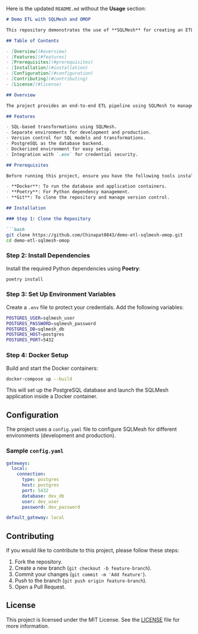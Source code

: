 Here is the updated `README.md` without the **Usage** section:

```markdown
# Demo ETL with SQLMesh and OMOP

This repository demonstrates the use of **SQLMesh** for creating an ETL pipeline, transforming data into the **OMOP Common Data Model**. The ETL process involves extracting, transforming, and loading (ETL) data from different sources into the OMOP CDM structure, which is widely used in the healthcare industry.

## Table of Contents

- [Overview](#overview)
- [Features](#features)
- [Prerequisites](#prerequisites)
- [Installation](#installation)
- [Configuration](#configuration)
- [Contributing](#contributing)
- [License](#license)

## Overview

The project provides an end-to-end ETL pipeline using SQLMesh to manage SQL transformations and handle versioning for SQL models. SQLMesh enables tracking and deploying SQL changes in development and production environments.

## Features

- SQL-based transformations using SQLMesh.
- Separate environments for development and production.
- Version control for SQL models and transformations.
- PostgreSQL as the database backend.
- Dockerized environment for easy setup.
- Integration with `.env` for credential security.

## Prerequisites

Before running this project, ensure you have the following tools installed:

- **Docker**: To run the database and application containers.
- **Poetry**: For Python dependency management.
- **Git**: To clone the repository and manage version control.

## Installation

### Step 1: Clone the Repository

```bash
git clone https://github.com/Chinapat0843/demo-etl-sqlmesh-omop.git
cd demo-etl-sqlmesh-omop
```

### Step 2: Install Dependencies

Install the required Python dependencies using **Poetry**:

```bash
poetry install
```

### Step 3: Set Up Environment Variables

Create a `.env` file to protect your credentials. Add the following variables:

```bash
POSTGRES_USER=sqlmesh_user
POSTGRES_PASSWORD=sqlmesh_password
POSTGRES_DB=sqlmesh_db
POSTGRES_HOST=postgres
POSTGRES_PORT=5432
```

### Step 4: Docker Setup

Build and start the Docker containers:

```bash
docker-compose up --build
```

This will set up the PostgreSQL database and launch the SQLMesh application inside a Docker container.

## Configuration

The project uses a `config.yaml` file to configure SQLMesh for different environments (development and production).

### Sample `config.yaml`

```yaml
gateways:
  local:
    connection:
      type: postgres
      host: postgres
      port: 5432
      database: dev_db
      user: dev_user
      password: dev_password

default_gateway: local

```

## Contributing

If you would like to contribute to this project, please follow these steps:

1. Fork the repository.
2. Create a new branch (`git checkout -b feature-branch`).
3. Commit your changes (`git commit -m 'Add feature'`).
4. Push to the branch (`git push origin feature-branch`).
5. Open a Pull Request.

## License

This project is licensed under the MIT License. See the [LICENSE](LICENSE) file for more information.
```

